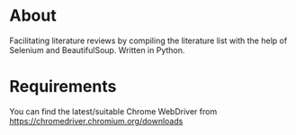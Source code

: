 # About
Facilitating literature reviews by compiling the literature list with the help of Selenium and BeautifulSoup. 
Written in Python.

# Requirements
You can find the latest/suitable Chrome WebDriver from https://chromedriver.chromium.org/downloads
